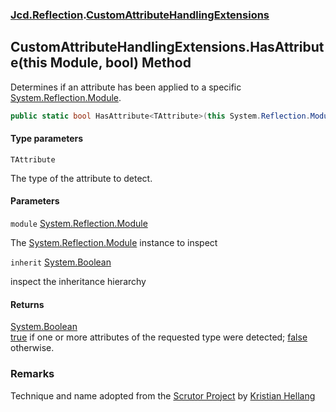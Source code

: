 ### [Jcd.Reflection](Jcd.Reflection.md 'Jcd.Reflection').[CustomAttributeHandlingExtensions](Jcd.Reflection.CustomAttributeHandlingExtensions.md 'Jcd.Reflection.CustomAttributeHandlingExtensions')

## CustomAttributeHandlingExtensions.HasAttribute<TAttribute>(this Module, bool) Method

Determines if an attribute has been applied to a specific [System.Reflection.Module](https://docs.microsoft.com/en-us/dotnet/api/System.Reflection.Module 'System.Reflection.Module').

```csharp
public static bool HasAttribute<TAttribute>(this System.Reflection.Module module, bool inherit=false);
```
#### Type parameters

<a name='Jcd.Reflection.CustomAttributeHandlingExtensions.HasAttribute_TAttribute_(thisSystem.Reflection.Module,bool).TAttribute'></a>

`TAttribute`

The type of the attribute to detect.
#### Parameters

<a name='Jcd.Reflection.CustomAttributeHandlingExtensions.HasAttribute_TAttribute_(thisSystem.Reflection.Module,bool).module'></a>

`module` [System.Reflection.Module](https://docs.microsoft.com/en-us/dotnet/api/System.Reflection.Module 'System.Reflection.Module')

The [System.Reflection.Module](https://docs.microsoft.com/en-us/dotnet/api/System.Reflection.Module 'System.Reflection.Module') instance to inspect

<a name='Jcd.Reflection.CustomAttributeHandlingExtensions.HasAttribute_TAttribute_(thisSystem.Reflection.Module,bool).inherit'></a>

`inherit` [System.Boolean](https://docs.microsoft.com/en-us/dotnet/api/System.Boolean 'System.Boolean')

inspect the inheritance hierarchy

#### Returns
[System.Boolean](https://docs.microsoft.com/en-us/dotnet/api/System.Boolean 'System.Boolean')  
[true](https://docs.microsoft.com/en-us/dotnet/csharp/language-reference/builtin-types/bool 'https://docs.microsoft.com/en-us/dotnet/csharp/language-reference/builtin-types/bool') if one or more attributes of the requested type were detected; [false](https://docs.microsoft.com/en-us/dotnet/csharp/language-reference/builtin-types/bool 'https://docs.microsoft.com/en-us/dotnet/csharp/language-reference/builtin-types/bool') otherwise.

### Remarks
Technique and name adopted from the [Scrutor Project](https://github.com/khellang/Scrutor 'https://github.com/khellang/Scrutor') by [Kristian Hellang](https://github.com/khellang 'https://github.com/khellang')